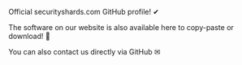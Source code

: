 Official securityshards.com GitHub profile! ✔

The software on our website is also available here to copy-paste or download! 💾

You can also contact us directly via GitHub ✉
